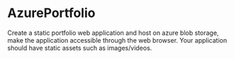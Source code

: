 # AzurePortfolio
Create a static portfolio web application and host on azure blob storage, make the application accessible through the web browser.  Your application should have static assets such as images/videos.
